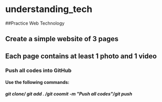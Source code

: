 # understanding_tech
##Practice Web Technology

## Create a simple website of 3 pages
## Each page contains at least 1 photo and 1 video

### Push all codes into GitHub

#### Use the following commands:
##### git clone/ git add . /git coomit -m "Push all codes"/git push
